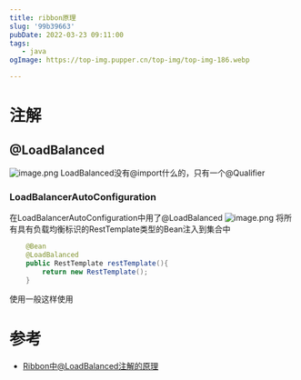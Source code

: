```yaml
---
title: ribbon原理
slug: '99b39663'
pubDate: 2022-03-23 09:11:00
tags:
   - java
ogImage: https://top-img.pupper.cn/top-img/top-img-186.webp

---
```


# 注解
## @LoadBalanced
![image.png](https://shyblog.oss-cn-beijing.aliyuncs.com/img//image_1648026993336.png)
LoadBalanced没有@import什么的，只有一个@Qualifier
### LoadBalancerAutoConfiguration
在LoadBalancerAutoConfiguration中用了@LoadBalanced
![image.png](https://shyblog.oss-cn-beijing.aliyuncs.com/img//image_1648027060344.png)
将所有具有负载均衡标识的RestTemplate类型的Bean注入到集合中
```java
    @Bean
    @LoadBalanced
    public RestTemplate restTemplate(){
        return new RestTemplate();
    }
```
使用一般这样使用
# 参考
- [Ribbon中@LoadBalanced注解的原理](https://blog.51cto.com/u_14643435/2866253)
